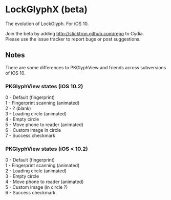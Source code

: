 # LockGlyphX (beta)
The evolution of LockGlyph. For iOS 10.

Join the beta by adding http://sticktron.github.com/repo to Cydia.  
Please use the issue tracker to report bugs or post suggestions.

## Notes
There are some differences to PKGlyphView and friends across subversions of iOS 10.

### PKGlyphView states (iOS 10.2)
0 - Default (fingerprint)  
1 - Fingerprint scanning (animated)  
2 - ? (blank)  
3 - Loading circle (animated)  
4 - Empty circle  
5 - Move phone to reader (animated)  
6 - Custom image in circle  
7 - Success checkmark  

### PKGlyphView states (iOS < 10.2)
0 - Default (fingerprint)  
1 - Fingerprint scanning (animated)  
2 - Loading circle (animated)  
3 - Empty circle  
4 - Move phone to reader (animated)  
5 - Custom image (in circle ?)  
6 - Success checkmark  

